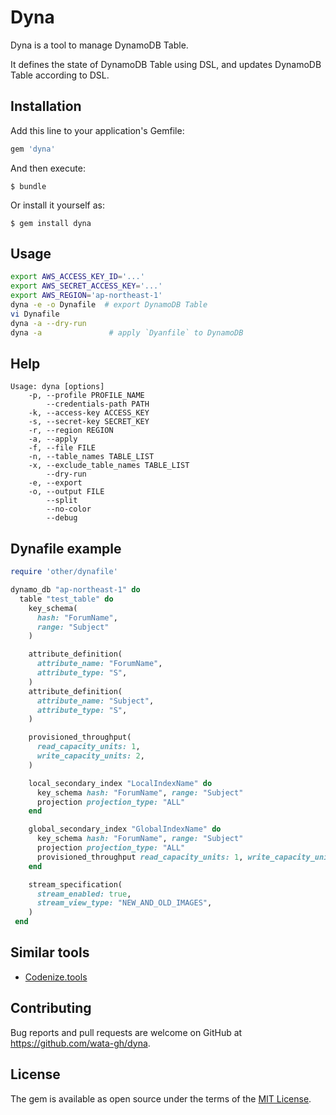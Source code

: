# Dyna

Dyna is a tool to manage DynamoDB Table.

It defines the state of DynamoDB Table using DSL, and updates DynamoDB Table according to DSL.

## Installation

Add this line to your application's Gemfile:

```ruby
gem 'dyna'
```

And then execute:

    $ bundle

Or install it yourself as:

    $ gem install dyna

## Usage

```sh
export AWS_ACCESS_KEY_ID='...'
export AWS_SECRET_ACCESS_KEY='...'
export AWS_REGION='ap-northeast-1'
dyna -e -o Dynafile  # export DynamoDB Table
vi Dynafile
dyna -a --dry-run
dyna -a               # apply `Dyanfile` to DynamoDB
```

## Help

```
Usage: dyna [options]
    -p, --profile PROFILE_NAME
        --credentials-path PATH
    -k, --access-key ACCESS_KEY
    -s, --secret-key SECRET_KEY
    -r, --region REGION
    -a, --apply
    -f, --file FILE
    -n, --table_names TABLE_LIST
    -x, --exclude_table_names TABLE_LIST
        --dry-run
    -e, --export
    -o, --output FILE
        --split
        --no-color
        --debug
```

## Dynafile example

```ruby
require 'other/dynafile'

dynamo_db "ap-northeast-1" do
  table "test_table" do
    key_schema(
      hash: "ForumName",
      range: "Subject"
    )

    attribute_definition(
      attribute_name: "ForumName",
      attribute_type: "S",
    )
    attribute_definition(
      attribute_name: "Subject",
      attribute_type: "S",
    )

    provisioned_throughput(
      read_capacity_units: 1,
      write_capacity_units: 2,
    )

    local_secondary_index "LocalIndexName" do
      key_schema hash: "ForumName", range: "Subject"
      projection projection_type: "ALL"
    end

    global_secondary_index "GlobalIndexName" do
      key_schema hash: "ForumName", range: "Subject"
      projection projection_type: "ALL"
      provisioned_throughput read_capacity_units: 1, write_capacity_units: 2
    end

    stream_specification(
      stream_enabled: true,
      stream_view_type: "NEW_AND_OLD_IMAGES",
    )
 end
```

## Similar tools

* [Codenize.tools](http://codenize.tools/)

## Contributing

Bug reports and pull requests are welcome on GitHub at https://github.com/wata-gh/dyna.

## License

The gem is available as open source under the terms of the [MIT License](http://opensource.org/licenses/MIT).
